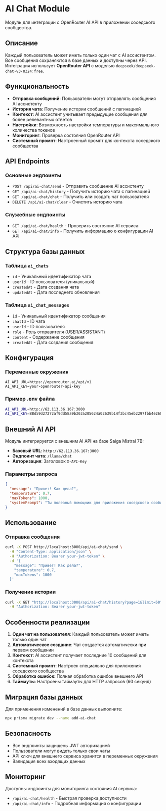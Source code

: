 # AI Chat Module

Модуль для интеграции с OpenRouter AI API в приложении соседского сообщества.

## Описание

Каждый пользователь может иметь только один чат с AI ассистентом. Все сообщения сохраняются в базе данных и доступны через API. Интеграция использует **OpenRouter API** с моделью `deepseek/deepseek-chat-v3-0324:free`.

## Функциональность

- **Отправка сообщений**: Пользователи могут отправлять сообщения AI ассистенту
- **История чата**: Получение истории сообщений с пагинацией
- **Контекст**: AI ассистент учитывает предыдущие сообщения для более релевантных ответов
- **Настройки**: Возможность настройки температуры и максимального количества токенов
- **Мониторинг**: Проверка состояния OpenRouter API
- **Системный промпт**: Настроенный промпт для контекста соседского сообщества

## API Endpoints

### Основные эндпоинты

- `POST /api/ai-chat/send` - Отправить сообщение AI ассистенту
- `GET /api/ai-chat/history` - Получить историю чата с пагинацией
- `GET /api/ai-chat/chat` - Получить или создать чат пользователя
- `DELETE /api/ai-chat/clear` - Очистить историю чата

### Служебные эндпоинты

- `GET /api/ai-chat/health` - Проверить состояние AI сервиса
- `GET /api/ai-chat/info` - Получить информацию о конфигурации AI API

## Структура базы данных

### Таблица `ai_chats`
- `id` - Уникальный идентификатор чата
- `userId` - ID пользователя (уникальный)
- `createdAt` - Дата создания чата
- `updatedAt` - Дата последнего обновления

### Таблица `ai_chat_messages`
- `id` - Уникальный идентификатор сообщения
- `chatId` - ID чата
- `userId` - ID пользователя
- `role` - Роль отправителя (USER/ASSISTANT)
- `content` - Содержание сообщения
- `createdAt` - Дата создания сообщения

## Конфигурация

### Переменные окружения

```env
AI_API_URL=https://openrouter.ai/api/v1
AI_API_KEY=your-openrouter-api-key
```

### Пример .env файла

```bash
AI_API_URL=http://62.113.36.167:3000
AI_API_KEY=88d59d27272af9dd58a9b303a205624a02639b14f3bc45eb2297fbb4e268340e
```

## Внешний AI API

Модуль интегрируется с внешним AI API на базе Saiga Mistral 7B:

- **Базовый URL**: `http://62.113.36.167:3000`
- **Эндпоинт чата**: `/llama/chat`
- **Авторизация**: Заголовок `X-API-Key`

### Параметры запроса

```json
{
  "message": "Привет! Как дела?",
  "temperature": 0.7,
  "maxTokens": 1000,
  "systemPrompt": "Ты полезный помощник для приложения соседского сообщества..."
}
```

## Использование

### Отправка сообщения

```bash
curl -X POST http://localhost:3000/api/ai-chat/send \
  -H "Content-Type: application/json" \
  -H "Authorization: Bearer your-jwt-token" \
  -d '{
    "message": "Привет! Как дела?",
    "temperature": 0.7,
    "maxTokens": 1000
  }'
```

### Получение истории

```bash
curl -X GET "http://localhost:3000/api/ai-chat/history?page=1&limit=50" \
  -H "Authorization: Bearer your-jwt-token"
```

## Особенности реализации

1. **Один чат на пользователя**: Каждый пользователь может иметь только один чат
2. **Автоматическое создание**: Чат создается автоматически при первом сообщении
3. **Контекст**: AI ассистент получает последние 10 сообщений для контекста
4. **Системный промпт**: Настроен специально для приложения соседского сообщества
5. **Обработка ошибок**: Полная обработка ошибок внешнего API
6. **Таймауты**: Настроены таймауты для HTTP запросов (60 секунд)

## Миграция базы данных

Для применения изменений в базе данных выполните:

```bash
npx prisma migrate dev --name add-ai-chat
```

## Безопасность

- Все эндпоинты защищены JWT авторизацией
- Пользователи могут видеть только свои чаты
- API ключ для внешнего сервиса хранится в переменных окружения
- Валидация всех входящих данных

## Мониторинг

Доступны эндпоинты для мониторинга состояния AI сервиса:

- `/api/ai-chat/health` - Быстрая проверка доступности
- `/api/ai-chat/info` - Подробная информация о конфигурации 